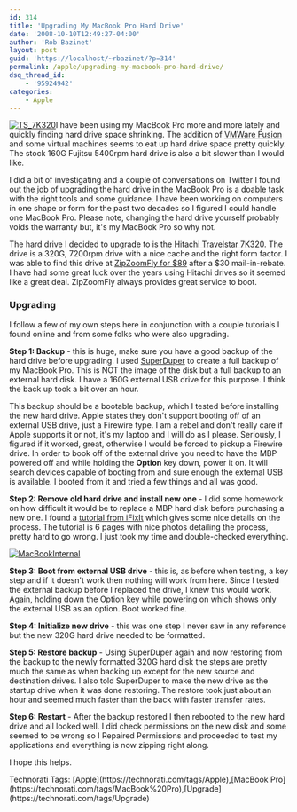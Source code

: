 ```yaml
---
id: 314
title: 'Upgrading My MacBook Pro Hard Drive'
date: '2008-10-10T12:49:27-04:00'
author: 'Rob Bazinet'
layout: post
guid: 'https://localhost/~rbazinet/?p=314'
permalink: /apple/upgrading-my-macbook-pro-hard-drive/
dsq_thread_id:
    - '95924942'
categories:
    - Apple
---
```


[![TS_7K320](https://accidentaltechnologist.com/files/media/image/WindowsLiveWriter/UpgradingMyMacBookProHardDrive_B0EF/TS_7K320_thumb.jpg)](https://accidentaltechnologist.com/files/media/image/WindowsLiveWriter/UpgradingMyMacBookProHardDrive_B0EF/TS_7K320_2.jpg)I have been using my MacBook Pro more and more lately and quickly finding hard drive space shrinking. The addition of [VMWare Fusion](https://www.vmware.com/products/fusion/) and some virtual machines seems to eat up hard drive space pretty quickly. The stock 160G Fujitsu 5400rpm hard drive is also a bit slower than I would like.

I did a bit of investigating and a couple of conversations on Twitter I found out the job of upgrading the hard drive in the MacBook Pro is a doable task with the right tools and some guidance. I have been working on computers in one shape or form for the past two decades so I figured I could handle one MacBook Pro. Please note, changing the hard drive yourself probably voids the warranty but, it's my MacBook Pro so why not.

The hard drive I decided to upgrade to is the [Hitachi Travelstar 7K320](https://www.hitachigst.com/portal/site/en/menuitem.57ddeb9b412fed7ac41d3814eac4f0a0/). The drive is a 320G, 7200rpm drive with a nice cache and the right form factor. I was able to find this drive at [ZipZoomFly for $89](https://www.zipzoomfly.com/jsp/ProductDetail.jsp?ProductCode=10008894&prodlist=celebros) after a $30 mail-in-rebate. I have had some great luck over the years using Hitachi drives so it seemed like a great deal. ZipZoomFly always provides great service to boot.

### Upgrading

I follow a few of my own steps here in conjunction with a couple tutorials I found online and from some folks who were also upgrading.

**Step 1: Backup** - this is huge, make sure you have a good backup of the hard drive before upgrading. I used [SuperDuper](https://www.shirt-pocket.com/SuperDuper/SuperDuperDescription.html) to create a full backup of my MacBook Pro. This is NOT the image of the disk but a full backup to an external hard disk. I have a 160G external USB drive for this purpose. I think the back up took a bit over an hour.

This backup should be a bootable backup, which I tested before installing the new hard drive. Apple states they don't support booting off of an external USB drive, just a Firewire type. I am a rebel and don't really care if Apple supports it or not, it's my laptop and I will do as I please. Seriously, I figured if it worked, great, otherwise I would be forced to pickup a Firewire drive. In order to book off of the external drive you need to have the MBP powered off and while holding the **Option** key down, power it on. It will search devices capable of booting from and sure enough the external USB is available. I booted from it and tried a few things and all was good.

**Step 2: Remove old hard drive and install new one** - I did some homework on how difficult it would be to replace a MBP hard disk before purchasing a new one. I found a [tutorial from iFixIt](https://www.ifixit.com/Guide/Mac/MacBook-Pro-15-Inch-Core-2-Duo/Hard-Drive-Replacement/115/10/Page-1) which gives some nice details on the process. The tutorial is 6 pages with nice photos detailing the process, pretty hard to go wrong. I just took my time and double-checked everything.

[![MacBookInternal](https://accidentaltechnologist.com/files/media/image/WindowsLiveWriter/UpgradingMyMacBookProHardDrive_B0EF/MacBookInternal_thumb.jpg)](https://accidentaltechnologist.com/files/media/image/WindowsLiveWriter/UpgradingMyMacBookProHardDrive_B0EF/MacBookInternal_2.jpg "https://blog.phatboyg.com/2008/07/18/hitachi-7k320-hard-disk-upgrade-in-macbook-pro/")

**Step 3: Boot from external USB drive** - this is, as before when testing, a key step and if it doesn't work then nothing will work from here. Since I tested the external backup before I replaced the drive, I knew this would work. Again, holding down the Option key while powering on which shows only the external USB as an option. Boot worked fine.

**Step 4: Initialize new drive** - this was one step I never saw in any reference but the new 320G hard drive needed to be formatted.

**Step 5: Restore backup** - Using SuperDuper again and now restoring from the backup to the newly formatted 320G hard disk the steps are pretty much the same as when backing up except for the new source and destination drives. I also told SuperDuper to make the new drive as the startup drive when it was done restoring. The restore took just about an hour and seemed much faster than the back with faster transfer rates.

**Step 6: Restart** - After the backup restored I then rebooted to the new hard drive and all looked well. I did check permissions on the new disk and some seemed to be wrong so I Repaired Permissions and proceeded to test my applications and everything is now zipping right along.

I hope this helps.

<div class="wlWriterSmartContent" id="scid:0767317B-992E-4b12-91E0-4F059A8CECA8:c1823e7e-8eee-417a-81b9-39bae3afb759" style="padding-right: 0px; display: inline; padding-left: 0px; padding-bottom: 0px; margin: 0px; padding-top: 0px">Technorati Tags: [Apple](https://technorati.com/tags/Apple),[MacBook Pro](https://technorati.com/tags/MacBook%20Pro),[Upgrade](https://technorati.com/tags/Upgrade)</div>